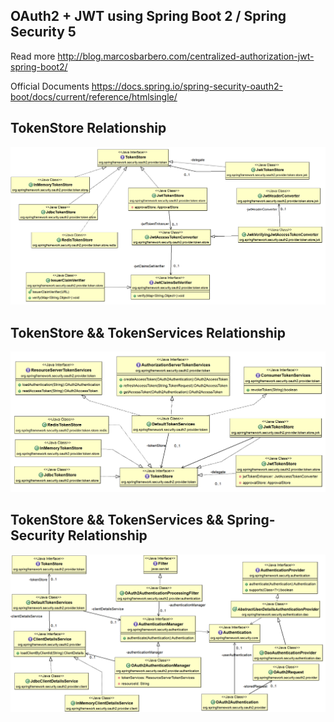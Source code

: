 OAuth2 + JWT using Spring Boot 2 / Spring Security 5
---

Read more http://blog.marcosbarbero.com/centralized-authorization-jwt-spring-boot2/

Official Documents  https://docs.spring.io/spring-security-oauth2-boot/docs/current/reference/htmlsingle/

## TokenStore  Relationship
![Implicit Grant Flow](pic/data/token.png)

## TokenStore && TokenServices  Relationship
![Implicit Grant Flow](pic/data/token_service.png)

## TokenStore && TokenServices && Spring-Security Relationship
![Implicit Grant Flow](pic/data/tokenstore_spring_security_relation.png)

